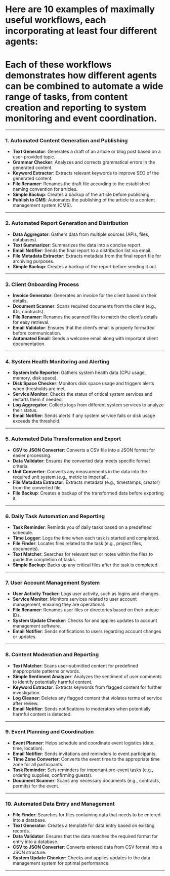 # Here are 10 examples of maximally useful workflows, each incorporating at least four different agents:
# Each of these workflows demonstrates how different agents can be combined to automate a wide range of tasks, from content creation and reporting to system monitoring and event coordination.


---

### 1. **Automated Content Generation and Publishing**
- **Text Generator**: Generates a draft of an article or blog post based on a user-provided topic.
- **Grammar Checker**: Analyzes and corrects grammatical errors in the generated content.
- **Keyword Extractor**: Extracts relevant keywords to improve SEO of the generated content.
- **File Renamer**: Renames the draft file according to the established naming convention for articles.
- **Simple Backup**: Creates a backup of the article before publishing.
- **Publish to CMS**: Automates the publishing of the article to a content management system (CMS).

---

### 2. **Automated Report Generation and Distribution**
- **Data Aggregator**: Gathers data from multiple sources (APIs, files, databases).
- **Text Summarizer**: Summarizes the data into a concise report.
- **Email Notifier**: Sends the final report to a distribution list via email.
- **File Metadata Extractor**: Extracts metadata from the final report file for archiving purposes.
- **Simple Backup**: Creates a backup of the report before sending it out.

---

### 3. **Client Onboarding Process**
- **Invoice Generator**: Generates an invoice for the client based on their details.
- **Document Scanner**: Scans required documents from the client (e.g., IDs, contracts).
- **File Renamer**: Renames the scanned files to match the client’s details for easy retrieval.
- **Email Validator**: Ensures that the client’s email is properly formatted before communication.
- **Automated Email**: Sends a welcome email along with important client documentation.

---

### 4. **System Health Monitoring and Alerting**
- **System Info Reporter**: Gathers system health data (CPU usage, memory, disk space).
- **Disk Space Checker**: Monitors disk space usage and triggers alerts when thresholds are met.
- **Service Monitor**: Checks the status of critical system services and restarts them if needed.
- **Log Aggregator**: Collects logs from different system services to analyze their status.
- **Email Notifier**: Sends alerts if any system service fails or disk usage exceeds the threshold.

---

### 5. **Automated Data Transformation and Export**
- **CSV to JSON Converter**: Converts a CSV file into a JSON format for easier processing.
- **Data Validator**: Ensures the converted data meets specific format criteria.
- **Unit Converter**: Converts any measurements in the data into the required unit system (e.g., metric to imperial).
- **File Metadata Extractor**: Extracts metadata (e.g., timestamps, creator) from the converted file.
- **File Backup**: Creates a backup of the transformed data before exporting it.

---

### 6. **Daily Task Automation and Reporting**
- **Task Reminder**: Reminds you of daily tasks based on a predefined schedule.
- **Time Logger**: Logs the time when each task is started and completed.
- **File Finder**: Locates files related to the task (e.g., project files, documents).
- **Text Matcher**: Searches for relevant text or notes within the files to guide the completion of tasks.
- **Simple Backup**: Backs up any critical files after the task is completed.

---

### 7. **User Account Management System**
- **User Activity Tracker**: Logs user activity, such as logins and changes.
- **Service Monitor**: Monitors services related to user account management, ensuring they are operational.
- **File Renamer**: Renames user files or directories based on their unique IDs.
- **System Update Checker**: Checks for and applies updates to account management software.
- **Email Notifier**: Sends notifications to users regarding account changes or updates.

---

### 8. **Content Moderation and Reporting**
- **Text Matcher**: Scans user-submitted content for predefined inappropriate patterns or words.
- **Simple Sentiment Analyzer**: Analyzes the sentiment of user comments to identify potentially harmful content.
- **Keyword Extractor**: Extracts keywords from flagged content for further investigation.
- **Log Cleaner**: Deletes any flagged content that violates terms of service after review.
- **Email Notifier**: Sends notifications to moderators when potentially harmful content is detected.

---

### 9. **Event Planning and Coordination**
- **Event Planner**: Helps schedule and coordinate event logistics (date, time, location).
- **Email Notifier**: Sends invitations and reminders to event participants.
- **Time Zone Converter**: Converts the event time to the appropriate time zone for all participants.
- **Task Reminder**: Sets reminders for important pre-event tasks (e.g., ordering supplies, confirming guests).
- **Document Scanner**: Scans any necessary documents (e.g., contracts, permits) for the event.

---

### 10. **Automated Data Entry and Management**
- **File Finder**: Searches for files containing data that needs to be entered into a database.
- **Text Generator**: Creates a template for data entry based on existing records.
- **Data Validator**: Ensures that the data matches the required format for entry into a database.
- **CSV to JSON Converter**: Converts entered data from CSV format into a JSON structure.
- **System Update Checker**: Checks and applies updates to the data management system for optimal performance.

---
